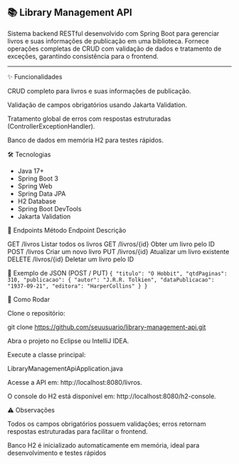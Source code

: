 📚 Library Management API
--- 
Sistema backend RESTful desenvolvido com Spring Boot para gerenciar livros e suas informações de publicação em uma biblioteca.
Fornece operações completas de CRUD com validação de dados e tratamento de exceções, garantindo consistência para o frontend.

---
✨ Funcionalidades

CRUD completo para livros e suas informações de publicação.

Validação de campos obrigatórios usando Jakarta Validation.

Tratamento global de erros com respostas estruturadas (ControllerExceptionHandler).

Banco de dados em memória H2 para testes rápidos.

🛠 Tecnologias
- Java 17+
- Spring Boot 3
- Spring Web
- Spring Data JPA
- H2 Database
- Spring Boot DevTools
- Jakarta Validation

🔗 Endpoints
Método	Endpoint	Descrição

GET	/livros	Listar todos os livros
GET	/livros/{id}	Obter um livro pelo ID
POST	/livros	Criar um novo livro
PUT	/livros/{id}	Atualizar um livro existente
DELETE	/livros/{id}	Deletar um livro pelo ID

📝 Exemplo de JSON (POST / PUT)
`{
  "titulo": "O Hobbit",
  "qtdPaginas": 310,
  "publicacao": {
    "autor": "J.R.R. Tolkien",
    "dataPublicacao": "1937-09-21",
    "editora": "HarperCollins"
  }
}`

🚀 Como Rodar

Clone o repositório:

git clone https://github.com/seuusuario/library-management-api.git


Abra o projeto no Eclipse ou IntelliJ IDEA.

Execute a classe principal:

LibraryManagementApiApplication.java


Acesse a API em: http://localhost:8080/livros.

O console do H2 está disponível em: http://localhost:8080/h2-console.

⚠ Observações

Todos os campos obrigatórios possuem validações; erros retornam respostas estruturadas para facilitar o frontend.

Banco H2 é inicializado automaticamente em memória, ideal para desenvolvimento e testes rápidos
